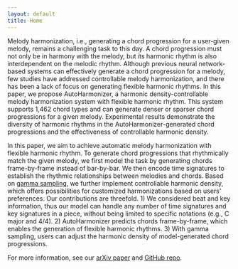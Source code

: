 ```yaml
---
layout: default
title: Home
---
```


<script src="https://cdn.mathjax.org/mathjax/latest/MathJax.js?config=TeX-AMS-MML_HTMLorMML" type="text/javascript"></script>
<script type="text/x-mathjax-config">
    MathJax.Hub.Config({
        tex2jax: {
        skipTags: ['script', 'noscript', 'style', 'textarea', 'pre'],
        inlineMath: [['$','$']]
        }
    });
</script>

Melody harmonization, i.e., generating a chord progression for a user-given melody, remains a challenging task to this day. A chord progression must not only be in harmony with the melody, but its harmonic rhythm is also interdependent on the melodic rhythm. Although previous neural network-based systems can effectively generate a chord progression for a melody, few studies have addressed controllable melody harmonization, and there has been a lack of focus on generating flexible harmonic rhythms. In this paper, we propose AutoHarmonizer, a harmonic density-controllable melody harmonization system with flexible harmonic rhythm. This system supports 1,462 chord types and can generate denser or sparser chord progressions for a given melody. Experimental results demonstrate the diversity of harmonic rhythms in the AutoHarmonizer-generated chord progressions and the effectiveness of controllable harmonic density.

In this paper, we aim to achieve automatic melody harmonization with flexible harmonic rhythm. To generate chord progressions that rhythmically match the given melody, we first model the task by generating chords frame-by-frame instead of bar-by-bar. We then encode time signatures to establish the rhythmic relationships between melodies and chords. Based on [gamma sampling](https://arxiv.org/pdf/2205.06036.pdf), we further implement controllable harmonic density, which offers possibilities for customized harmonizations based on users' preferences. Our contributions are threefold. 1) We considered beat and key information, thus our model can handle any number of time signatures and key signatures in a piece, without being limited to specific notations (e.g., C major and 4/4). 2) AutoHarmonizer predicts chords frame-by-frame, which enables the generation of flexible harmonic rhythms. 3) With gamma sampling, users can adjust the harmonic density of model-generated chord progressions.

For more information, see our [arXiv paper](https://arxiv.org/abs/2112.11122) and [GitHub repo](https://github.com/sander-wood/autoharmonizer).  
